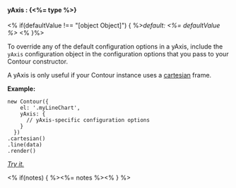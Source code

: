 #### **yAxis** : {<%= type %>}

<% if(defaultValue !== "[object Object]") { %>*default: <%= defaultValue %>* <% }%>

To override any of the default configuration options in a yAxis, include the `yAxis` configuration object in the configuration options that you pass to your Contour constructor.

A yAxis is only useful if your Contour instance uses a [cartesian](#cartesian) frame.

**Example:**

    new Contour({
        el: '.myLineChart',
        yAxis: {
          // yAxis-specific configuration options
        }
      })
    .cartesian()
    .line(data)
    .render()

*[Try it.](http://jsfiddle.net/gh/get/library/pure/forio/contour/tree/master/src/documentation/fiddle/config.yAxis/)*

<% if(notes) { %><%= notes %><% } %>

